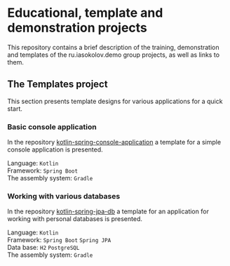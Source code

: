 # Educational, template and demonstration projects
This repository contains a brief description of the training, demonstration and templates of the ru.iasokolov.demo group projects,
as well as links to them.

## The Templates project
This section presents template designs for various applications for a quick start.

### Basic console application
In the repository [kotlin-spring-console-application](https://github.com/iaSokolov/kotlin-spring-console-application ) a template for a simple console application is presented.

Language: `Kotlin`\
Framework: `Spring Boot`\
The assembly system: `Gradle`

### Working with various databases
In the repository [kotlin-spring-jpa-db](https://github.com/iaSokolov/kotlin-spring-jpa-db ) a template for an application for working with personal databases is presented. 

Language: `Kotlin`\
Framework: `Spring Boot` `Spring JPA`\
Data base: `H2` `PostgreSQL`\
The assembly system: `Gradle`